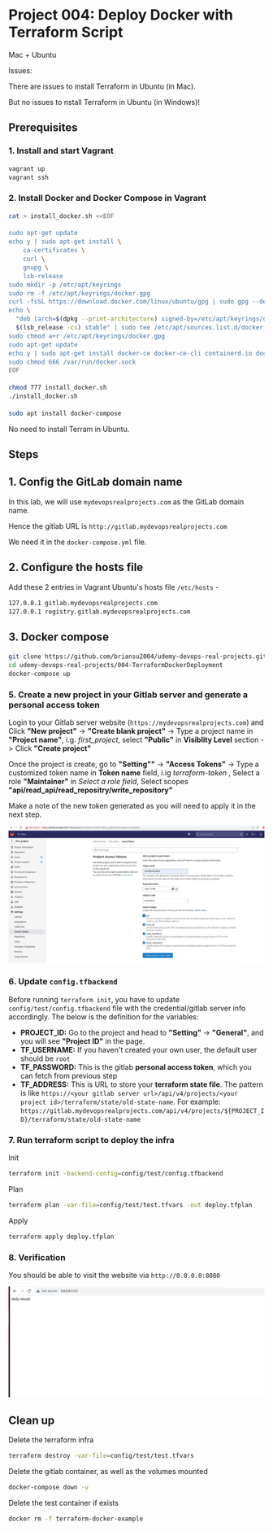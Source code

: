 # Project 004: Deploy Docker with Terraform Script

Mac + Ubuntu

Issues:

There are issues to install Terraform in Ubuntu (in Mac).

But no issues to nstall Terraform in Ubuntu (in Windows)!

<!--
## <a name="prerequisites">Prerequisites</a>

- Ubuntu 20.04 OS (Minimum 2 core CPU/8GB RAM/30GB Disk)
- Docker (see installation guide [here](https://docs.docker.com/get-docker/))
- Docker Compose (see installation guide [here](https://docs.docker.com/compose/install/))
- Terraform (see installation guide [here](https://developer.hashicorp.com/terraform/tutorials/aws-get-started/install-cli))
-->

## Prerequisites

### 1. Install and start Vagrant

```bash
vagrant up 
vagrant ssh
```

### 2. Install Docker and Docker Compose in Vagrant

```bash
cat > install_docker.sh <<EOF

sudo apt-get update
echo y | sudo apt-get install \
    ca-certificates \
    curl \
    gnupg \
    lsb-release
sudo mkdir -p /etc/apt/keyrings
sudo rm -f /etc/apt/keyrings/docker.gpg
curl -fsSL https://download.docker.com/linux/ubuntu/gpg | sudo gpg --dearmor -o /etc/apt/keyrings/docker.gpg
echo \
  "deb [arch=$(dpkg --print-architecture) signed-by=/etc/apt/keyrings/docker.gpg] https://download.docker.com/linux/ubuntu \
  $(lsb_release -cs) stable" | sudo tee /etc/apt/sources.list.d/docker.list > /dev/null
sudo chmod a+r /etc/apt/keyrings/docker.gpg
sudo apt-get update
echo y | sudo apt-get install docker-ce docker-ce-cli containerd.io docker-compose-plugin
sudo chmod 666 /var/run/docker.sock
EOF

chmod 777 install_docker.sh
./install_docker.sh

sudo apt install docker-compose
```

No need to install Terram in Ubuntu.

## Steps

## 1. Config the GitLab domain name

In this lab, we will use `mydevopsrealprojects.com` as the GitLab domain name.

Hence the gitlab URL is `http://gitlab.mydevopsrealprojects.com`

We need it in the `docker-compose.yml` file.

## 2. Configure the **hosts** file

<!--
Windows: `C:\Windows\System32\drivers\etc\hosts`

In local Windows's hosts file `C:\Windows\System32\drivers\etc\hosts`

```dos
192.168.33.10 gitlab.mydevopsrealprojects.com
192.168.33.10 registry.gitlab.mydevopsrealprojects.com
```

Unix / Mac: `/etc/hosts`

In Vagrant Ubuntu's hosts file `/etc/hosts`

```bash
sudo vi /etc/hosts
```
-->

Add these 2 entries in Vagrant Ubuntu's hosts file `/etc/hosts` -

```bash
127.0.0.1 gitlab.mydevopsrealprojects.com
127.0.0.1 registry.gitlab.mydevopsrealprojects.com
```

<!--
## 3. Config the root password

```yml
    hostname: 'gitlab.mydevopsrealprojects.com'
    environment:
      GITLAB_ROOT_PASSWORD: "Password2023#"
      EXTERNAL_URL: "http://gitlab.mydevopsrealprojects.com"
      GITLAB_OMNIBUS_CONFIG: |
        gitlab_rails['initial_root_password'] = "Password2023#"
        gitlab_rails['store_initial_root_password'] = true
        gitlab_rails['display_initial_root_password'] = true
```
-->

## 3. Docker compose

```bash
git clone https://github.com/briansu2004/udemy-devops-real-projects.git
cd udemy-devops-real-projects/004-TerraformDockerDeployment
docker-compose up
```

<!--
### 1. Deploy a gitlab server to store the terraform state file

```bash
git clone https://github.com/briansu2004/udemy-devops-real-projects.git
cd udemy-devops-real-projects/004-TerraformDockerDeployment
docker-compose up
```

> Note: Once the gitlab container is fully up running, you can run below command to retrieve the initial password, if you haven't specified it in the deployment file. The default admin username should be `root`

```bash
sudo docker exec -it gitlab grep 'Password:' /etc/gitlab/initial_root_password
```

### 2. Add the new DNS record in your local hosts file

In your `docker-compose.yaml`, you have defined your gitlab server hostname in `hostname` field. Add it to your local hosts file so that you can use it to git clone the repo from your gitlab server.

```bash
export Your_Local_Host_IP=<Your_Local_Host_IP>
echo "${Your_Local_Host_IP}  gitlab.mydevopsrealprojects.com" | sudo tee -a /etc/hosts
```

e.g.

```bash
echo "${Your_Local_Host_IP}  gitlab.mydevopsrealprojects.com" | sudo tee -a /etc/hosts
```

Then you should be able to access the Gitlab website via `https://mydevopsrealprojects.com`
-->

<!--
### 4. Update the Gitlab original Certificate

Since the initial Gitlab server **certificate** is missing some info, you may have to **regenerate** a new one and **reconfigure** in the gitlab server. Run below commands:

```bash
docker exec -it gitlab bash
mkdir /etc/gitlab/ssl_backup
mv /etc/gitlab/ssl/* /etc/gitlab/ssl_backup
cd /etc/gitlab/ssl
openssl genrsa -out ca.key 2048
openssl req -new -x509 -days 365 -key ca.key -subj "/C=CN/ST=GD/L=SZ/O=Acme, Inc./CN=Acme Root CA" -out ca.crt

# Note: Make sure to replace below `YOUR_GITLAB_DOMAIN` with your own domain name. For example, mydevopsrealprojects.com.
# Certificate for gitlab server
export YOUR_GITLAB_DOMAIN=mydevopsrealprojects.com
openssl req -newkey rsa:2048 -nodes -keyout gitlab.$YOUR_GITLAB_DOMAIN.key -subj "/C=CN/ST=GD/L=SZ/O=Acme, Inc./CN=*.$YOUR_GITLAB_DOMAIN" -out gitlab.$YOUR_GITLAB_DOMAIN.csr
openssl x509 -req -extfile <(printf "subjectAltName=DNS:$YOUR_GITLAB_DOMAIN,DNS:gitlab.$YOUR_GITLAB_DOMAIN") -days 365 -in gitlab.$YOUR_GITLAB_DOMAIN.csr -CA ca.crt -CAkey ca.key -CAcreateserial -out gitlab.$YOUR_GITLAB_DOMAIN.crt

# Certificate for container registry
openssl req -newkey rsa:2048 -nodes -keyout registry.gitlab.$YOUR_GITLAB_DOMAIN.key -subj "/C=CN/ST=GD/L=SZ/O=Acme, Inc./CN=*.$YOUR_GITLAB_DOMAIN" -out registry.gitlab.$YOUR_GITLAB_DOMAIN.csr
openssl x509 -req -extfile <(printf "subjectAltName=DNS:$YOUR_GITLAB_DOMAIN,DNS:gitlab.$YOUR_GITLAB_DOMAIN,DNS:registry.gitlab.$YOUR_GITLAB_DOMAIN") -days 365 -in registry.gitlab.$YOUR_GITLAB_DOMAIN.csr -CA ca.crt -CAkey ca.key -CAcreateserial -out registry.gitlab.$YOUR_GITLAB_DOMAIN.crt
gitlab-ctl reconfigure
gitlab-ctl restart
exit
```

### 4. Import the gitlab new certificate in your local host CA chains

In order to make your local host be able to talk to the gitlab server via TLS, you have to import the new gitlab certificate, which is generated previous step, into your local host CA store chains. Login to your local host and run below command:

```bash
export YOUR_GITLAB_DOMAIN=mydevopsrealprojects.com
sudo docker cp gitlab:/etc/gitlab/ssl/gitlab.$YOUR_GITLAB_DOMAIN.crt /usr/local/share/ca-certificates/
sudo update-ca-certificates
```

> Note: If you are using CentOS, you may need to include "-addext basicConfstraints=critical,CA:TRUE" in the ca.crt file and use `update-ca-trust` command instead.

```bash
# For CentOS
openssl req -new -x509 -days 365 -key ca.key -addext basicConstraints=critical,CA:TRUE -subj "/C=CN/ST=GD/L=SZ/0=Acme, Inc./CN=Acme Root CA"  -out ca.crt
```
-->

### 5. Create a new project in your Gitlab server and generate a personal access token

Login to your Gitlab server website (`https://mydevopsrealprojects.com`) and Click **"New project"** -> **"Create blank project"** -> Type a project name in **"Project name"**, i.g. *first_project*, select **"Public"** in **Visiblity Level** section -> Click **"Create project"** </br>

Once the project is create, go to **"Setting""** -> **"Access Tokens"** -> Type a customized token name in **Token name** field, i.ig  *terraform-token* , Select a role **"Maintainer"** in *Select a role field*, Select scopes **"api/read_api/read_repositry/write_repository"** </br>

Make a note of the new token generated as you will need to apply it in the next step.

<!-- glpat-y7Rs81efD5hSVZxX_TZ3 -->

![gitlab-personal-accees-token](images/gitlab-personal-accees-token.png)

### 6. Update `config.tfbackend`

Before running `terraform init`, you have to update `config/test/config.tfbackend` file with the credential/gitlab server info accordingly. The below is the definition for the variables:</br>

- **PROJECT_ID:** Go to the project and head to **"Setting"** -> **"General"**, and you will see **"Project ID"** in the page. </br>
- **TF_USERNAME:** If you haven't created your own user, the default user should be `root` </br>
- **TF_PASSWORD:** This is the gitlab **personal access token**, which you can fetch from previous step </br>
- **TF_ADDRESS:** This is URL to store your **terraform state file**.
  The pattern is like `https://<your gitlab server url>/api/v4/projects/<your project id>/terraform/state/old-state-name`.
  For example: `https://gitlab.mydevopsrealprojects.com/api/v4/projects/${PROJECT_ID}/terraform/state/old-state-name`

<!--
```bash
docker exec -it gitlab bash
cd ~/udemy-devops-real-projects/004-TerraformDockerDeployment
sudo vim config/test/config.tfbackend
```
-->

### 7. Run terraform script to deploy the infra

Init

```bash
terraform init -backend-config=config/test/config.tfbackend
```

Plan

```bash
terraform plan -var-file=config/test/test.tfvars -out deploy.tfplan
```

Apply

```bash
terraform apply deploy.tfplan
```

### 8. Verification

You should be able to visit the website via `http://0.0.0.0:8080`

![hello-world](images/hello-world.png)

## Clean up

Delete the terraform infra

```bash
terraform destroy -var-file=config/test/test.tfvars 
```

Delete the gitlab container, as well as the volumes mounted

```bash
docker-compose down -v
```

Delete the test container if exists

```bash
docker rm -f terraform-docker-example
```
